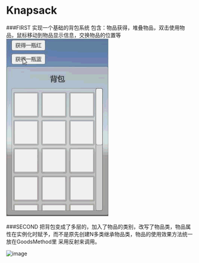 # Knapsack

###FIRST
实现一个基础的背包系统
包含：物品获得，堆叠物品，双击使用物品，鼠标移动到物品显示信息，交换物品的位置等
![image](https://github.com/fzzx20080212/Knapsack/blob/master/Gif/aaa.gif)   


###SECOND
把背包变成了多层的，加入了物品的类别，改写了物品类，物品属性在实例化时赋予，而不是原先创建N多类继承物品类，物品的使用效果方法统一放在GoodsMethod里
采用反射来调用。

![image](https://github.com/fzzx20080212/Knapsack/blob/master/Gif/bbb.gif)   
